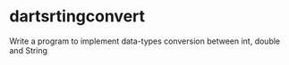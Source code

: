 # dartsrtingconvert
Write a program to implement data-types conversion between int, double and String
